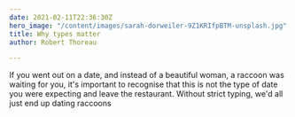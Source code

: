 ```yaml
---
date: 2021-02-11T22:36:30Z
hero_image: "/content/images/sarah-dorweiler-9Z1KRIfpBTM-unsplash.jpg"
title: Why types matter
author: Robert Thoreau

---
```

If you went out on a date, and instead of a beautiful woman, a raccoon was waiting for you, it's important to recognise that this is not the type of date you were expecting and leave the restaurant. Without strict typing, we'd all just end up dating raccoons